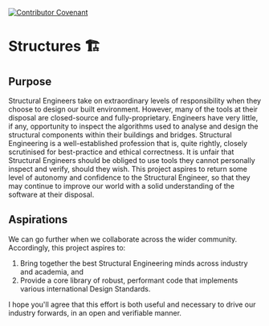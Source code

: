 [![Contributor Covenant](https://img.shields.io/badge/Contributor%20Covenant-2.1-4baaaa.svg)](code_of_conduct.md)

# Structures 🏗

## Purpose

Structural Engineers take on extraordinary levels of responsibility when they choose to design our built environment. However, many of the tools at their disposal are closed-source and fully-proprietary. Engineers have very little, if any, opportunity to inspect the algorithms used to analyse and design the structural components within their buildings and bridges. Structural Engineering is a well-established profession that is, quite rightly, closely scrutinised for best-practice and ethical correctness. It is unfair that Structural Engineers should be obliged to use tools they cannot personally inspect and verify, should they wish. This project aspires to return some level of autonomy and confidence to the Structural Engineer, so that they may continue to improve our world with a solid understanding of the software at their disposal.

## Aspirations

We can go further when we collaborate across the wider community. Accordingly, this project aspires to: 

1. Bring together the best Structural Engineering minds across industry and academia, and
2. Provide a core library of robust, performant code that implements various international Design Standards.

I hope you'll agree that this effort is both useful and necessary to drive our industry forwards, in an open and verifiable manner. 
